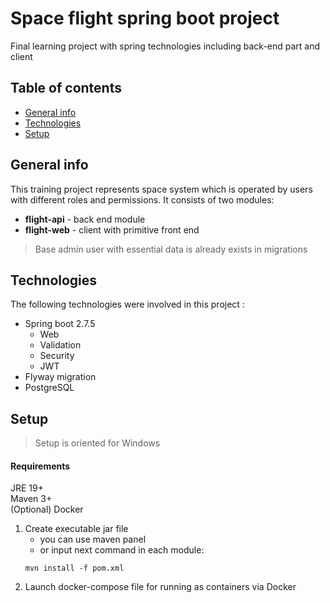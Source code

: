 # Space flight spring boot project
Final learning project with spring technologies including back-end part and client

## Table of contents
* [General info](#general-info)
* [Technologies](#technologies)
* [Setup](#setup)

## General info
This training project represents space system which is operated by users with different roles and permissions.
It consists of two modules:
* **flight-api** - back end module
* **flight-web** - client with primitive front end
> Base admin user with essential data is already exists in migrations

## Technologies
The following technologies were involved in this project :
* Spring boot 2.7.5
  * Web
  * Validation
  * Security
  * JWT
* Flyway migration
* PostgreSQL

## Setup
>Setup is oriented for Windows

#### Requirements
JRE 19+<br>
Maven 3+<br>
(Optional) Docker<br>

1. Create executable jar file
    * you can use maven panel
    * or input next command in each module:
   ```
   mvn install -f pom.xml
   ```
2. Launch docker-compose file for running as containers via Docker